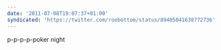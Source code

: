 ```yaml
---
date: '2011-07-08T19:07:37+01:00'
syndicated: 'https://twitter.com/roobottom/status/89405041638772736'
---
```

p-p-p-p-poker night
